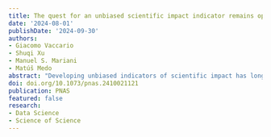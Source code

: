 ```yaml
---
title: The quest for an unbiased scientific impact indicator remains open
date: '2024-08-01'
publishDate: '2024-09-30'
authors:
- Giacomo Vaccario
- Shuqi Xu
- Manuel S. Mariani
- Matúš Medo
abstract: "Developing unbiased indicators of scientific impact has long been a central question in the scientometrics and science of science communities (1, 2). Ke et al. (3) recently tackled the ambitious challenge of developing a paper-level network-based indicator that can be fairly compared across time and fields even without the need for a field classification system, concluding that their proposed achieves this objective. The idea of leveraging a network-based mechanism to prevent impact indicator bias provides a compelling perspective to the long-standing debate on indicator bias, which could inspire many future works. Unfortunately, the validation performed in the paper does not properly test for bias, nor does it test properly for the indicator's ability to detect groundbreaking research."
doi: doi.org/10.1073/pnas.2410021121
publication: PNAS
featured: false
research:
- Data Science
- Science of Science
---
```

